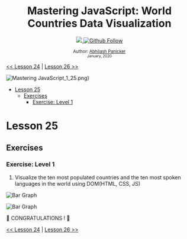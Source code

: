 <div align="center">
  <h1> Mastering JavaScript: World Countries Data Visualization</h1>
  <a class="header-badge" target="_blank" href="https://www.linkedin.com/in/abhilash-panicker-68952b159/">
  <img src="https://img.shields.io/badge/style--5eba00.svg?label=LinkedIn&logo=linkedin&style=social">
  </a>
  <a class="header-badge" target="_blank" href="https://github.com/abpanic/">
  <img alt="Github Follow" src="https://img.shields.io/github/followers/abpanic?style=social">
  </a>

<sub>Author:
<a href="https://dbugr.vercel.app/" target="_blank">Abhilash Panicker</a><br>
<small> January, 2020</small>
</sub>

</div>

[<< Lesson 24](../24_Lesson_Project_solar_system/24_Lesson_project_solar_system.md) | [Lesson 26 >>](../26_Lesson_World_countries_data_visualization_2/26_Lesson_world_countries_data_visualization_2.md)

![Mastering JavaScript](../images/banners/MasteringJavscript.png)_1_25.png)

- [Lesson 25](#Lesson-25)
	- [Exercises](#exercises)
		- [Exercise: Level 1](#exercise-level-1)

# Lesson 25

## Exercises

### Exercise: Level 1

1. Visualize the ten most populated countries and the ten most spoken languages in the world using DOM(HTML, CSS, JS)

![Bar Graph](./../images/projects/dom_min_project_bar_graph_Lesson_5.1.gif)

![Bar Graph](./../images/projects/dom_min_project_bar_graph_Lesson_5.1.png)

🎉 CONGRATULATIONS ! 🎉

[<< Lesson 24](../24_Lesson_Project_soloar_system/24_Lesson_project_soloar_system.md) | [Lesson 26 >>](../26_Lesson_World_countries_data_visualization_2/26_Lesson_world_countries_data_visualization_2.md)
